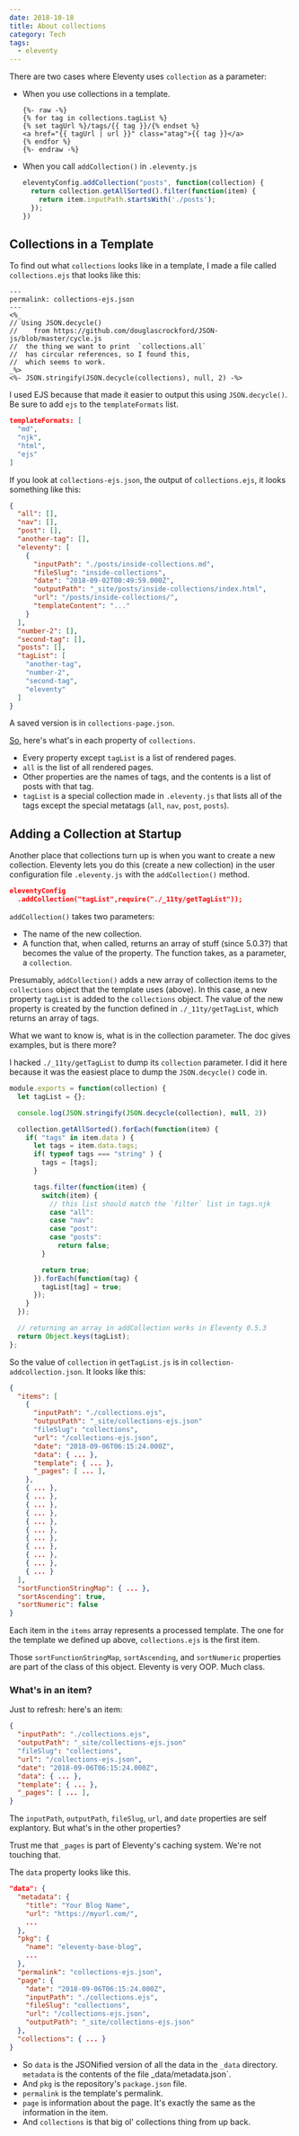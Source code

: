 ```yaml
---
date: 2018-10-18
title: About collections
category: Tech
tags:
  - eleventy
---
```


There are two cases where Eleventy
uses `collection` as a parameter:

- When you use collections in a template.

  ```liquid
  {%- raw -%}
  {% for tag in collections.tagList %}
  {% set tagUrl %}/tags/{{ tag }}/{% endset %}
  <a href="{{ tagUrl | url }}" class="atag">{{ tag }}</a>
  {% endfor %}
  {%- endraw -%}
  ```

- When you call `addCollection()` in `.eleventy.js`

  ```js
  eleventyConfig.addCollection("posts", function(collection) {
    return collection.getAllSorted().filter(function(item) {
      return item.inputPath.startsWith('./posts');
    });
  })
  ```

## Collections in a Template

To find out what `collections` looks like
in a template, I made a file called
`collections.ejs` that looks like this:

```markup
---
permalink: collections-ejs.json
---
<%_
// Using JSON.decycle()
//    from https://github.com/douglascrockford/JSON-js/blob/master/cycle.js
//  the thing we want to print  `collections.all`
//  has circular references, so I found this,
//  which seems to work.
_%>
<%- JSON.stringify(JSON.decycle(collections), null, 2) -%>
```

I used EJS because that made it easier to
output this using `JSON.decycle()`.
Be sure to add `ejs` to the `templateFormats` list.

```json
templateFormats: [
  "md",
  "njk",
  "html",
  "ejs"
]
```

If you look at `collections-ejs.json`,
the output of `collections.ejs`,
it looks something like this:

```json
{
  "all": [],
  "nav": [],
  "post": [],
  "another-tag": [],
  "eleventy": [
    {
      "inputPath": "./posts/inside-collections.md",
      "fileSlug": "inside-collections",
      "date": "2018-09-02T00:49:59.000Z",
      "outputPath": "_site/posts/inside-collections/index.html",
      "url": "/posts/inside-collections/",
      "templateContent": "..."
    }
  ],
  "number-2": [],
  "second-tag": [],
  "posts": [],
  "tagList": [
    "another-tag",
    "number-2",
    "second-tag",
    "eleventy"
  ]
}
```

A saved version is in `collections-page.json`.

[So,][] here's what's in each property of `collections`.

- Every property except `tagList` is a list of rendered pages.
- `all` is the list of all rendered pages.
- Other properties are the names of tags, and the
  contents is a list of posts with that tag.
- `tagList` is a special collection made in `.eleventy.js`
  that lists all of the tags except the special
  metatags (`all`, `nav`, `post`, `posts`).




## Adding a Collection at Startup

Another place that collections turn up
is when you want to create a new collection.
Eleventy lets you do this (create a new collection)
in the user configuration file `.eleventy.js`
with the `addCollection()` method.

```json
eleventyConfig
  .addCollection("tagList",require("./_11ty/getTagList"));
```

`addCollection()` takes two parameters:
  - The name of the new collection.
  - A function that, when called, returns an array of
    stuff (since 5.0.3?) that becomes the value of the property.
    The function takes, as a parameter, a `collection`.

Presumably, `addCollection()` adds a new array of collection items
to the `collections` object that the template uses (above).
In this case, a new property `tagList` is added to the `collections` object.
The value of the new property is created by the function defined in
`./_11ty/getTagList`, which returns an array of tags.

What we want to know is,
what is in the collection parameter.
The doc gives examples, but is there more?

I hacked `./_11ty/getTagList` to dump its `collection` parameter.
I did it here because it was the easiest place to dump
the `JSON.decycle()` code in.

```js
module.exports = function(collection) {
  let tagList = {};

  console.log(JSON.stringify(JSON.decycle(collection), null, 2))

  collection.getAllSorted().forEach(function(item) {
    if( "tags" in item.data ) {
      let tags = item.data.tags;
      if( typeof tags === "string" ) {
        tags = [tags];
      }

      tags.filter(function(item) {
        switch(item) {
          // this list should match the `filter` list in tags.njk
          case "all":
          case "nav":
          case "post":
          case "posts":
            return false;
        }

        return true;
      }).forEach(function(tag) {
        tagList[tag] = true;
      });
    }
  });

  // returning an array in addCollection works in Eleventy 0.5.3
  return Object.keys(tagList);
};
```

So the value of `collection` in `getTagList.js` is in `collection-addcollection.json`.
It looks like this:

```json
{
  "items": [
    {
      "inputPath": "./collections.ejs",
      "outputPath": "_site/collections-ejs.json"
      "fileSlug": "collections",
      "url": "/collections-ejs.json",
      "date": "2018-09-06T06:15:24.000Z",
      "data": { ... },
      "template": { ... },
      "_pages": [ ... ],
    },
    { ... },
    { ... },
    { ... },
    { ... },
    { ... },
    { ... },
    { ... },
    { ... },
    { ... },
    { ... },
    { ... }
  ],
  "sortFunctionStringMap": { ... },
  "sortAscending": true,
  "sortNumeric": false
}
```

Each item in the `items` array
represents a processed template.
The one for the
template we defined up above, `collections.ejs`
is the first item.


Those `sortFunctionStringMap`, `sortAscending`, and `sortNumeric`
properties are part of the class of this object.
Eleventy is very OOP. Much class.

### What's in an item?

Just to refresh: here's an item:


```json
{
  "inputPath": "./collections.ejs",
  "outputPath": "_site/collections-ejs.json"
  "fileSlug": "collections",
  "url": "/collections-ejs.json",
  "date": "2018-09-06T06:15:24.000Z",
  "data": { ... },
  "template": { ... },
  "_pages": [ ... ],
}
```
The `inputPath`, `outputPath`, `fileSlug`,  `url`, and `date`
properties are self explantory.
But what's in the other properties?

Trust me that `_pages` is part of Eleventy's caching system.
We're not touching that.



The `data` property looks like this.


```json
"data": {
  "metadata": {
    "title": "Your Blog Name",
    "url": "https://myurl.com/",
    ...
  },
  "pkg": {
    "name": "eleventy-base-blog",
    ...
  },
  "permalink": "collections-ejs.json",
  "page": {
    "date": "2018-09-06T06:15:24.000Z",
    "inputPath": "./collections.ejs",
    "fileSlug": "collections",
    "url": "/collections-ejs.json",
    "outputPath": "_site/collections-ejs.json"
  },
  "collections": { ... }
}
```


- So `data` is the JSONified version of all the data in the `_data` directory.  `metadata` is the contents of   the file _data/metadata.json`.
- And `pkg` is the repository's `package.json` file.
- `permalink` is the template's permalink.
- `page` is information about the page. It's exactly
  the same as the information in the item.
- And `collections` is that big ol' collections thing from up back.




[So,]:  https://google.com?q=so

